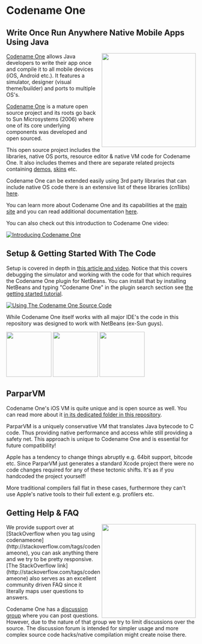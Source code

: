 # Codename One
## Write Once Run Anywhere Native Mobile Apps Using Java

<img align="right" src="https://www.codenameone.com/img/phones.png" height="250">

[Codename One](https://www.codenameone.com/) allows Java developers to write their app once and compile it to all mobile devices (iOS, Android etc.). 
It features a simulator, designer (visual theme/builder) and ports to multiple OS's.

[Codename One](https://www.codenameone.com/) is a mature open source project and its roots go back to Sun Microsystems (2006) where one of its core underlying components was developed and open sourced. 

This open source project includes the libraries, native OS ports, resource editor & native VM code for Codename One. It also includes themes and there are separate related projects containing [demos](https://github.com/codenameone/codenameone-demos/), [skins](https://github.com/codenameone/codenameone-skins) etc.

Codename One can be extended easily using 3rd party libraries that can include native OS code there is an extensive list of these libraries (cn1libs) [here](https://www.codenameone.com/cn1libs.html).

You can learn more about Codename One and its capabilities at the [main site](http://www.codenameone.com) and you can read 
additional documentation [here](https://www.codenameone.com/getting-started.html).

You can also check out this introduction to Codename One video:

[![Introducing Codename One](http://img.youtube.com/vi/r6VO3zaBJGY/0.jpg)](http://www.youtube.com/watch?v=r6VO3zaBJGY "Introducing Codename One")


## Setup & Getting Started With The Code

Setup is covered in depth in [this article and video](https://www.codenameone.com/blog/how-to-use-the-codename-one-sources.html). Notice that this covers debugging the simulator and working with the code for that which requires the Codename One plugin for NetBeans. You can install that by installing NetBeans and typing "Codename One" in the plugin search section see [the getting started tutorial](https://www.codenameone.com/getting-started.html).

[![Using The Codename One Source Code](http://img.youtube.com/vi/2nD75pODPWk/0.jpg)](http://www.youtube.com/watch?v=2nD75pODPWk "Using The Codename One Source Code")

While Codename One itself works with all major IDE's the code in this repository was designed to work with NetBeans (ex-Sun guys). 

<img src="http://codenameone.com/img/NetBeans-logo.png" width="120">

<img src="http://codenameone.com/img/intellij_idea-logo.png" width="120">

<img src="http://codenameone.com/img/eclipse-logo.png" width="120">

## ParparVM
Codename One's iOS VM is quite unique and is open source as well. You can read more about it [in its dedicated folder in this repository](https://github.com/codenameone/CodenameOne/tree/master/vm).

ParparVM is a uniquely conservative VM that translates Java bytecode to C code. Thus providing native performance and access while still providing a safety net. This approach is unique to Codename One and is essential for future compatibility!

Apple has a tendency to change things abruptly e.g. 64bit support, bitcode etc. Since ParparVM just generates a standard Xcode project there were no code changes required for any of these tectonic shifts. It's as if you handcoded the project yourself!

More traditional compilers fall flat in these cases, furthermore they can't use Apple's native tools to their full extent e.g. profilers etc.

## Getting Help & FAQ

<img align="right" src="http://codenameone.com/img/blog/new_icon.png" height="250">
We provide support over at [StackOverflow when you tag using codenameone](http://stackoverflow.com/tags/codenameone), you can ask anything there and we try to be pretty responsive. [The StackOverflow link](http://stackoverflow.com/tags/codenameone) also serves as an excellent community driven FAQ since it literally maps user questions to answers.

Codename One has a [discussion group](https://www.codenameone.com/discussion-forum.html) where you can post questions. However, due to the nature of that group we try to limit discussions over the source. The discussion forum is intended for simpler usage and more complex source code hacks/native compilation might create noise there.
